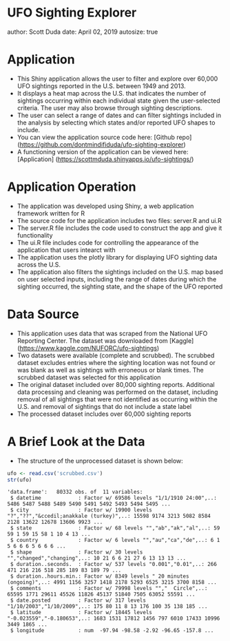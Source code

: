 UFO Sighting Explorer
========================================================
author: Scott Duda
date: April 02, 2019
autosize: true

Application 
========================================================

* This Shiny application allows the user to filter and explore over 60,000 UFO sightings reported in the U.S. between 1949 and 2013. 
* It displays a heat map across the U.S. that indicates the number of sightings occurring within each individual state given the user-selected criteria. The user may also browse through sighting descriptions. 
* The user can select a range of dates and can filter sightings included in the analysis by selecting which states and/or reported UFO shapes to include.
* You can view the application source code here:  [Github repo] (https://github.com/dontmindifiduda/ufo-sighting-explorer)
* A functioning version of the application can be viewed here:  [Application] (https://scottmduda.shinyapps.io/ufo-sightings/)

Application Operation
========================================================

* The application was developed using Shiny, a web application framework written for R
* The source code for the application includes two files:  server.R and ui.R
* The server.R file includes the code used to construct the app and give it functionality
* The ui.R file includes code for controlling the appearance of the application that users intearct with
* The application uses the plotly library for displaying UFO sighting data across the U.S.
* The application also filters the sightings included on the U.S. map based on user selected inputs, including the range of dates during which the sighting occurred, the sighting state, and the shape of the UFO reported


Data Source
========================================================

* This application uses data that was scraped from the National UFO Reporting Center. The dataset was downloaded from [Kaggle] (https://www.kaggle.com/NUFORC/ufo-sightings) 
* Two datasets were available (complete and scrubbed). The scrubbed dataset excludes entries where the sighting location was not found or was blank as well as sightings with erroneous or blank times. The scrubbed dataset was selected for this application
* The original dataset included over 80,000 sighting reports. Additional data processing and cleaning was performed on the dataset, including removal of all sightings that were not identified as occurring within the U.S. and removal of sightings that do not include a state label
* The processed dataset includes over 60,000 sighting reports


A Brief Look at the Data
========================================================

* The structure of the unprocessed dataset is shown below:


```r
ufo <- read.csv('scrubbed.csv')
str(ufo)
```

```
'data.frame':	80332 obs. of  11 variables:
 $ datetime            : Factor w/ 69586 levels "1/1/1910 24:00",..: 5486 5487 5488 5489 5490 5491 5492 5493 5494 5495 ...
 $ city                : Factor w/ 19900 levels "?","??","&ccedil;anakkale (turkey)",..: 15598 9174 3213 5082 8584 2128 13622 12678 13606 9923 ...
 $ state               : Factor w/ 68 levels "","ab","ak","al",..: 59 59 1 59 15 58 1 10 4 13 ...
 $ country             : Factor w/ 6 levels "","au","ca","de",..: 6 1 5 6 6 6 5 6 6 6 ...
 $ shape               : Factor w/ 30 levels "","changed","changing",..: 10 21 6 6 21 27 6 13 13 13 ...
 $ duration..seconds.  : Factor w/ 537 levels "0.001","0.01",..: 266 471 216 216 518 285 189 83 189 79 ...
 $ duration..hours.min.: Factor w/ 8349 levels " 20 minutes (ongoing)",..: 4991 1156 3257 1418 2178 5293 6525 3215 3700 8158 ...
 $ comments            : Factor w/ 79998 levels "","  Circle",..: 65595 1771 29611 45526 11826 45137 51840 7505 63052 55591 ...
 $ date.posted         : Factor w/ 317 levels "1/10/2003","1/10/2009",..: 175 80 11 8 13 176 100 35 138 185 ...
 $ latitude            : Factor w/ 18445 levels "-0.023559","-0.180653",..: 1683 1531 17812 1456 797 6010 17433 10996 3449 1865 ...
 $ longitude           : num  -97.94 -98.58 -2.92 -96.65 -157.8 ...
```





